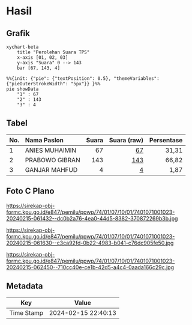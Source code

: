 # Hasil

## Grafik

```mermaid
xychart-beta
    title "Perolehan Suara TPS"
    x-axis [01, 02, 03]
    y-axis "Suara" 0 --> 143
    bar [67, 143, 4]
```

```mermaid
%%{init: {"pie": {"textPosition": 0.5}, "themeVariables": {"pieOuterStrokeWidth": "5px"}} }%%
pie showData
    "1" : 67
    "2" : 143
    "3" : 4
```

## Tabel

| No. | Nama Paslon    | Suara | Suara (raw) | Persentase |
|:--- |:-------------- | -----:| -----------:| ----------:|
| 1   | ANIES MUHAIMIN | 67    | [67][p-1]   | 31,31      |
| 2   | PRABOWO GIBRAN | 143   | [143][p-2]  | 66,82      |
| 3   | GANJAR MAHFUD  | 4     | [4][p-3]    | 1,87       |


[p-1]: https://github.com/gigit-pemilu/pemilu-2024-74-sulawesi-tenggara/blob/main/pilpres/hitung-suara/sub/74-sulawesi-tenggara/sub/01-kolaka/sub/07-pomalaa/sub/1001-dawi-dawi/sub/023-tps/sub/paslon-1.txt
[p-2]: https://github.com/gigit-pemilu/pemilu-2024-74-sulawesi-tenggara/blob/main/pilpres/hitung-suara/sub/74-sulawesi-tenggara/sub/01-kolaka/sub/07-pomalaa/sub/1001-dawi-dawi/sub/023-tps/sub/paslon-2.txt
[p-3]: https://github.com/gigit-pemilu/pemilu-2024-74-sulawesi-tenggara/blob/main/pilpres/hitung-suara/sub/74-sulawesi-tenggara/sub/01-kolaka/sub/07-pomalaa/sub/1001-dawi-dawi/sub/023-tps/sub/paslon-3.txt

## Foto C Plano

https://sirekap-obj-formc.kpu.go.id/e847/pemilu/ppwp/74/01/07/10/01/7401071001023-20240215-061432--dc0b2a76-4ea0-44d5-8382-370872269b3b.jpg

https://sirekap-obj-formc.kpu.go.id/e847/pemilu/ppwp/74/01/07/10/01/7401071001023-20240215-061630--c3ca92fd-0b22-4983-b041-c76dc905fe50.jpg

https://sirekap-obj-formc.kpu.go.id/e847/pemilu/ppwp/74/01/07/10/01/7401071001023-20240215-062450--710cc40e-ce1b-42d5-a4c4-0aada166c29c.jpg


## Metadata

| Key        | Value               |
| ---------- | ------------------- |
| Time Stamp | 2024-02-15 22:40:13 |



